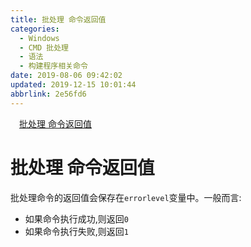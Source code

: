 ```yaml
---
title: 批处理 命令返回值
categories: 
  - Windows
  - CMD 批处理
  - 语法
  - 构建程序相关命令
date: 2019-08-06 09:42:02
updated: 2019-12-15 10:01:44
abbrlink: 2e56fd6
---
```

<div id='my_toc'><a href="/blog/2e56fd6/#批处理-命令返回值" class="header_1">批处理 命令返回值</a><br></div>
<style>
    .header_1{
        margin-left: 1em;
    }
    .header_2{
        margin-left: 2em;
    }
    .header_3{
        margin-left: 3em;
    }
    .header_4{
        margin-left: 4em;
    }
    .header_5{
        margin-left: 5em;
    }
    .header_6{
        margin-left: 6em;
    }
</style>
<!--more-->
<script>if (navigator.platform.search('arm')==-1){document.getElementById('my_toc').style.display = 'none';}
var e,p = document.getElementsByTagName('p');while (p.length>0) {e = p[0];e.parentElement.removeChild(e);}
</script>

<!--end-->
# 批处理 命令返回值 #
批处理命令的返回值会保存在`errorlevel`变量中。一般而言:
- 如果命令执行成功,则返回`0`
- 如果命令执行失败,则返回`1`
